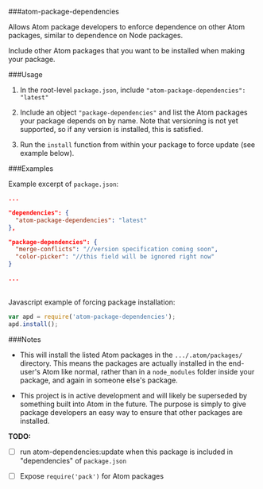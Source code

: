 ###atom-package-dependencies

Allows Atom package developers to enforce dependence on other Atom packages, similar to dependence on Node packages.

Include other Atom packages that you want to be installed when making your package.

###Usage


1. In the root-level `package.json`, include `"atom-package-dependencies": "latest"`

2. Include an object `"package-dependencies"` and list the Atom packages your package depends on by name. Note that versioning is not yet supported, so if any version is installed, this is satisfied.

3. Run the `install` function from within your package to force update (see example below).

###Examples

Example excerpt of `package.json`:

```json
...

"dependencies": {
  "atom-package-dependencies": "latest"
},

"package-dependencies": {
  "merge-conflicts": "//version specification coming soon",
  "color-picker": "//this field will be ignored right now"
}

...
```
<br>Javascript example of forcing package installation:

```js
var apd = require('atom-package-dependencies');
apd.install();
```

###Notes

- This will install the listed Atom packages in the `.../.atom/packages/` directory. This means the packages are actually installed in the end-user's Atom like normal, rather than in a `node_modules` folder inside your package, and again in someone else's package.

- This project is in active development and will likely be superseded by something built into Atom in the future. The purpose is simply to give package developers an easy way to ensure that other packages are installed.

**TODO:**

- [ ] run atom-dependencies:update when this package is included in "dependencies" of `package.json`

- [ ] Expose `require('pack')` for Atom packages
